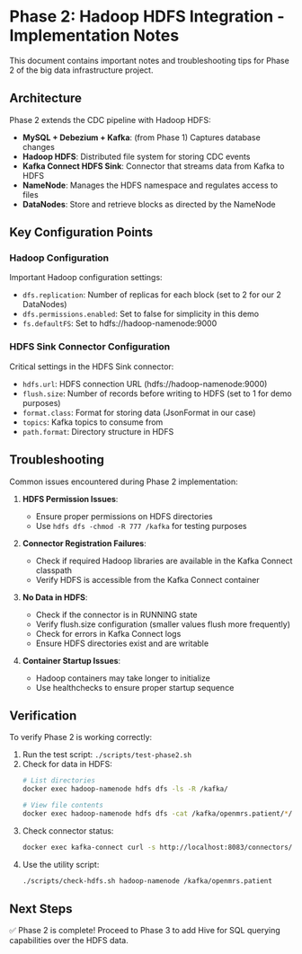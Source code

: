 # Phase 2: Hadoop HDFS Integration - Implementation Notes

This document contains important notes and troubleshooting tips for Phase 2 of the big data infrastructure project.

## Architecture

Phase 2 extends the CDC pipeline with Hadoop HDFS:

- **MySQL + Debezium + Kafka**: (from Phase 1) Captures database changes
- **Hadoop HDFS**: Distributed file system for storing CDC events
- **Kafka Connect HDFS Sink**: Connector that streams data from Kafka to HDFS
- **NameNode**: Manages the HDFS namespace and regulates access to files
- **DataNodes**: Store and retrieve blocks as directed by the NameNode

## Key Configuration Points

### Hadoop Configuration

Important Hadoop configuration settings:

- `dfs.replication`: Number of replicas for each block (set to 2 for our 2 DataNodes)
- `dfs.permissions.enabled`: Set to false for simplicity in this demo
- `fs.defaultFS`: Set to hdfs://hadoop-namenode:9000

### HDFS Sink Connector Configuration

Critical settings in the HDFS Sink connector:

- `hdfs.url`: HDFS connection URL (hdfs://hadoop-namenode:9000)
- `flush.size`: Number of records before writing to HDFS (set to 1 for demo purposes)
- `format.class`: Format for storing data (JsonFormat in our case)
- `topics`: Kafka topics to consume from
- `path.format`: Directory structure in HDFS

## Troubleshooting

Common issues encountered during Phase 2 implementation:

1. **HDFS Permission Issues**:
   - Ensure proper permissions on HDFS directories
   - Use `hdfs dfs -chmod -R 777 /kafka` for testing purposes

2. **Connector Registration Failures**:
   - Check if required Hadoop libraries are available in the Kafka Connect classpath
   - Verify HDFS is accessible from the Kafka Connect container

3. **No Data in HDFS**:
   - Check if the connector is in RUNNING state
   - Verify flush.size configuration (smaller values flush more frequently)
   - Check for errors in Kafka Connect logs
   - Ensure HDFS directories exist and are writable

4. **Container Startup Issues**:
   - Hadoop containers may take longer to initialize
   - Use healthchecks to ensure proper startup sequence

## Verification

To verify Phase 2 is working correctly:

1. Run the test script: `./scripts/test-phase2.sh`
2. Check for data in HDFS:
   ```bash
   # List directories
   docker exec hadoop-namenode hdfs dfs -ls -R /kafka/
   
   # View file contents
   docker exec hadoop-namenode hdfs dfs -cat /kafka/openmrs.patient/*/part-*.json | head
   ```
3. Check connector status:
   ```bash
   docker exec kafka-connect curl -s http://localhost:8083/connectors/hdfs-sink/status
   ```
4. Use the utility script:
   ```bash
   ./scripts/check-hdfs.sh hadoop-namenode /kafka/openmrs.patient
   ```

## Next Steps

✅ Phase 2 is complete! Proceed to Phase 3 to add Hive for SQL querying capabilities over the HDFS data.
